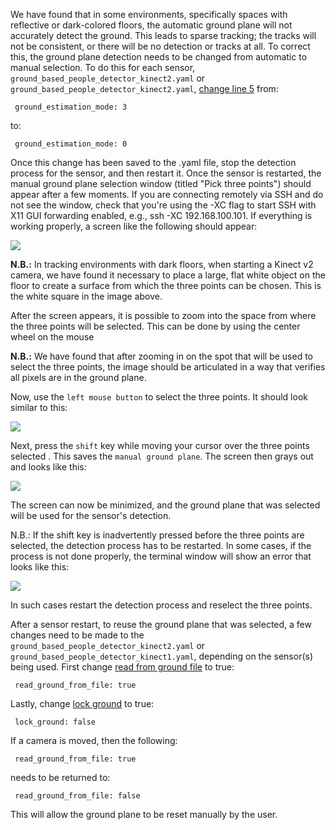 We have found that in some environments, specifically spaces with reflective or dark-colored floors, the automatic ground plane will not accurately detect the ground. This leads to sparse tracking; the tracks will not be consistent, or there will be no detection or tracks at all. To correct this, the ground plane detection needs to be changed from automatic to manual selection. To do this for each sensor, `ground_based_people_detector_kinect2.yaml` or `ground_based_people_detector_kinect2.yaml`, [change line 5](https://github.com/OpenPTrack/open_ptrack_v2/blob/master/detection/conf/ground_based_people_detector_kinect2.yaml#L5) from:

     ground_estimation_mode: 3

to:

     ground_estimation_mode: 0

Once this change has been saved to the .yaml file, stop the detection process for the sensor, and then restart it. Once the sensor is restarted, the manual ground plane selection window (titled "Pick three points") should appear after a few moments. If you are connecting remotely via SSH and do not see the window, check that you're using the -XC flag to start SSH with X11 GUI forwarding enabled, e.g., ssh -XC 192.168.100.101. If everything is working properly, a screen like the following should appear:

![](https://github.com/OpenPTrack/open_ptrack_v2/blob/docker/images/Select%20Three%20Points.png)

**N.B.:** In tracking environments with dark floors, when starting a Kinect v2 camera, we have found it necessary to place a large, flat white object on the floor to create a surface from which the three points can be chosen. This is the white square in the image above.

After the screen appears, it is possible to zoom into the space from where the three points will be selected. This can be done by using the center wheel on the mouse

**N.B.:** We have found that after zooming in on the spot that will be used to select the three points, the image should be articulated in a way that verifies all pixels are in the ground plane.

Now, use the `left mouse button` to select the three points. It should look similar to this:

![](https://github.com/OpenPTrack/open_ptrack_v2/blob/docker/images/Three%20points%20selected.png)

Next, press the `shift` key while moving your cursor over the three points selected . This saves the `manual ground plane`. The screen then grays out and looks like this:

![](https://github.com/OpenPTrack/open_ptrack_v2/blob/docker/images/Grayed%20Out.png)

The screen can now be minimized, and the ground plane that was selected will be used for the sensor's detection.

N.B.: If the shift key is inadvertently pressed before the three points are selected, the detection process has to be restarted. In some cases, if the process is not done properly, the terminal window will show an error that looks like this:

![](https://github.com/OpenPTrack/open_ptrack_v2/blob/docker/images/Ground%20plane%20not%20properly%20selected.png)

In  such cases restart the detection process and reselect the three points. 

After a sensor restart, to reuse the ground plane that was selected, a few changes need to be made to the `ground_based_people_detector_kinect2.yaml` or `ground_based_people_detector_kinect1.yaml`, depending on the sensor(s) being used. First change [read from ground file](https://github.com/OpenPTrack/open_ptrack_v2/blob/master/detection/conf/ground_based_people_detector_kinect2.yaml#L9) to true:

     read_ground_from_file: true

Lastly, change [lock ground](https://github.com/OpenPTrack/open_ptrack_v2/blob/master/detection/conf/ground_based_people_detector_kinect2.yaml#L11) to true:

     lock_ground: false

If a camera is moved, then the following:

     read_ground_from_file: true

needs to be returned to:

     read_ground_from_file: false

This will allow the ground plane to be reset manually by the user.